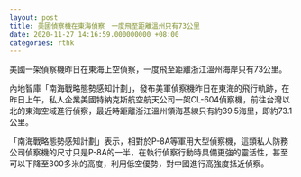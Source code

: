 ```yaml
---
layout: post
title: 美國偵察機在東海偵察　一度飛至距離溫州只有73公里
date: 2020-11-27 14:16:59.000000000 +08:00
categories: rthk
---
```


美國一架偵察機昨日在東海上空偵察，一度飛至距離浙江溫州海岸只有73公里。

內地智庫「南海戰略態勢感知計劃」，發布美軍偵察機昨日在東海的飛行軌跡，在昨日上午，私人企業美國特納克斯航空航天公司一架CL-604偵察機，前往台灣以北的東海空域進行偵察，最近時距離浙江溫州領海基線只有約39.5海里，即約73.1公里。

「南海戰略態勢感知計劃」表示，相對於P-8A等軍用大型偵察機，這類私人防務公司偵察機的尺寸只是P-8A的一半，在執行偵察行動時具備更強的靈活性，甚至可以下降至300多米的高度，利用低空優勢，對中國進行高強度抵近偵察。
